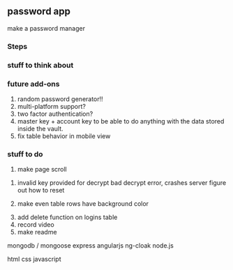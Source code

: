 ## password app

make a password manager

### Steps


### stuff to think about


### future add-ons

1. random password generator!!
2. multi-platform support?
3. two factor authentication?
4. master key + account key to be able to do anything with the data stored inside the vault.
5. fix table behavior in mobile view


### stuff to do
<!-- 1. save email to DB -->
<!-- 2. app.get to get data of a specific user from database -->
<!-- 3. ng-repeat to specific data to display on page -->
<!-- 3. User.update encrypted stuff in /data
  a. uncomment .update code and test
  b. make else statement that saves when no user is matched -->
<!-- 4. figure out ng-show -->
<!-- 5. break out create account and unlock -->
1. make page scroll
<!-- 2. form validation -->

<!-- 1. make invalid email show on page -->
1. invalid key provided for decrypt bad decrypt error, crashes server figure out how to reset
<!-- 2. on page reload, hidden divs show up -->
<!-- 2. add account has already been clicked, when another account is added, doesn't call $scope.unlock -->
<!-- 2. add new data for existing user -->
<!-- 3. when create button is hit and email already exists, showForm should not show up -->
2. make even table rows have background color
<!-- 4. reset $scope fields in form when save is hit. -->
<!-- 5. error when a user exists and unlock is clicked, but logins in db is none. figure out if statement logic -->
<!-- 5. form validation -->
3. add delete function on logins table
4. record video
5. make readme

mongodb / mongoose
express
angularjs
  ng-cloak
node.js

html
css
javascript
